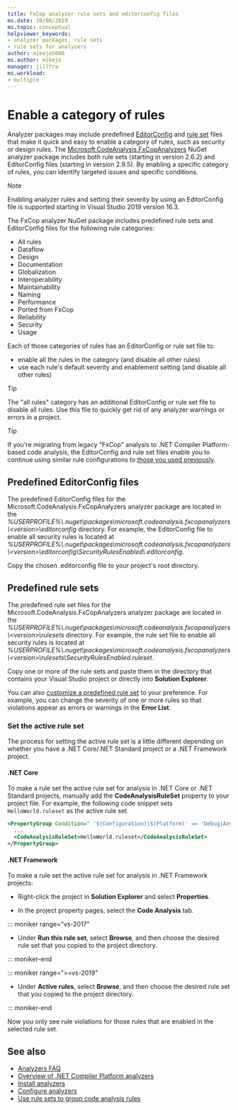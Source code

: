 ```yaml
---
title: FxCop analyzer rule sets and editorconfig files
ms.date: 10/08/2019
ms.topic: conceptual
helpviewer_keywords:
- analyzer packages, rule sets
- rule sets for analyzers
author: mikejo5000
ms.author: mikejo
manager: jillfra
ms.workload:
- multiple
---
```

# Enable a category of rules

Analyzer packages may include predefined [EditorConfig](use-roslyn-analyzers.md#configure-severity-levels) and [rule set](using-rule-sets-to-group-code-analysis-rules.md) files that make it quick and easy to enable a category of rules, such as security or design rules. The [Microsoft.CodeAnalysis.FxCopAnalyzers](https://www.nuget.org/packages/Microsoft.CodeAnalysis.FxCopAnalyzers/) NuGet analyzer package includes both rule sets (starting in version 2.6.2) and EditorConfig files (starting in version 2.9.5). By enabling a specific category of rules, you can identify targeted issues and specific conditions.

> [!NOTE]
> Enabling analyzer rules and setting their severity by using an EditorConfig file is supported starting in Visual Studio 2019 version 16.3.

The FxCop analyzer NuGet package includes predefined rule sets and EditorConfig files for the following rule categories:

- All rules
- Dataflow
- Design
- Documentation
- Globalization
- Interoperability
- Maintainability
- Naming
- Performance
- Ported from FxCop
- Reliability
- Security
- Usage

Each of those categories of rules has an EditorConfig or rule set file to:

- enable all the rules in the category (and disable all other rules)
- use each rule's default severity and enablement setting (and disable all other rules)

> [!TIP]
> The "all rules" category has an additional EditorConfig or rule set file to disable all rules. Use this file to quickly get rid of any analyzer warnings or errors in a project.

> [!TIP]
> If you're migrating from legacy "FxCop" analysis to .NET Compiler Platform-based code analysis, the EditorConfig and rule set files enable you to continue using similar rule configurations to [those you used previously](rule-set-reference.md).

## Predefined EditorConfig files

The predefined EditorConfig files for the Microsoft.CodeAnalysis.FxCopAnalyzers analyzer package are located in the *%USERPROFILE%\\.nuget\packages\microsoft.codeanalysis.fxcopanalyzers\\\<version\>\editorconfig* directory. For example, the EditorConfig file to enable all security rules is located at *%USERPROFILE%\\.nuget\packages\microsoft.codeanalysis.fxcopanalyzers\\\<version\>\editorconfig\SecurityRulesEnabled\\.editorconfig*.

Copy the chosen .editorconfig file to your project's root directory.

## Predefined rule sets

The predefined rule set files for the Microsoft.CodeAnalysis.FxCopAnalyzers analyzer package are located in the *%USERPROFILE%\\.nuget\packages\microsoft.codeanalysis.fxcopanalyzers\\\<version\>\rulesets* directory. For example, the rule set file to enable all security rules is located at *%USERPROFILE%\\.nuget\packages\microsoft.codeanalysis.fxcopanalyzers\\\<version\>\rulesets\SecurityRulesEnabled.ruleset*.

Copy one or more of the rule sets and paste them in the directory that contains your Visual Studio project or directly into **Solution Explorer**.

You can also [customize a predefined rule set](how-to-create-a-custom-rule-set.md) to your preference. For example, you can change the severity of one or more rules so that violations appear as errors or warnings in the **Error List**.

### Set the active rule set

The process for setting the active rule set is a little different depending on whether you have a .NET Core/.NET Standard project or a .NET Framework project.

#### .NET Core

To make a rule set the active rule set for analysis in .NET Core or .NET Standard projects, manually add the **CodeAnalysisRuleSet** property to your project file. For example, the following code snippet sets `HelloWorld.ruleset` as the active rule set.

```xml
<PropertyGroup Condition=" '$(Configuration)|$(Platform)' == 'Debug|AnyCPU' ">
  ...
  <CodeAnalysisRuleSet>HelloWorld.ruleset</CodeAnalysisRuleSet>
</PropertyGroup>
```

#### .NET Framework

To make a rule set the active rule set for analysis in .NET Framework projects:

- Right-click the project in **Solution Explorer** and select **Properties**.

- In the project property pages, select the **Code Analysis** tab.

::: moniker range="vs-2017"

- Under **Run this rule set**, select **Browse**, and then choose the desired rule set that you copied to the project directory.

::: moniker-end

::: moniker range=">=vs-2019"

- Under **Active rules**, select **Browse**, and then choose the desired rule set that you copied to the project directory.

::: moniker-end

   Now you only see rule violations for those rules that are enabled in the selected rule set.

## See also

- [Analyzers FAQ](analyzers-faq.md)
- [Overview of .NET Compiler Platform analyzers](roslyn-analyzers-overview.md)
- [Install analyzers](install-roslyn-analyzers.md)
- [Configure analyzers](use-roslyn-analyzers.md)
- [Use rule sets to group code analysis rules](using-rule-sets-to-group-code-analysis-rules.md)
